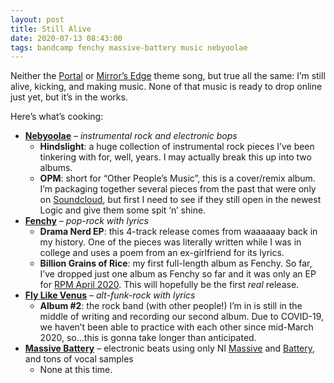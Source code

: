 ```yaml
---
layout: post
title: Still Alive
date: 2020-07-13 08:43:00
tags: bandcamp fenchy massive-battery music nebyoolae
---
```


Neither the [Portal](https://www.youtube.com/watch?v=Y6ljFaKRTrI) or [Mirror&#8217;s Edge](https://www.youtube.com/watch?v=TERyxFfMqDk) theme song, but true all the same: I&#8217;m still alive, kicking, and making music. None of that music is ready to drop online just yet, but it&#8217;s in the works.

<!--more-->

Here&#8217;s what&#8217;s cooking:

* **[Nebyoolae](https://nebyoolae.bandcamp.com)** &#8211; _instrumental rock and electronic bops_
  * **Hindslight**: a huge collection of instrumental rock pieces I&#8217;ve been tinkering with for, well, years. I may actually break this up into two albums.
  * **OPM**: short for &#8220;Other People&#8217;s Music&#8221;, this is a cover/remix album. I&#8217;m packaging together several pieces from the past that were only on [Soundcloud](https://soundcloud.com/nebyoolae), but first I need to see if they still open in the newest Logic and give them some spit &#8216;n&#8217; shine.
* **[Fenchy](https://fenchy.bandcamp.com)** &#8211; _pop-rock with lyrics_
  * **Drama Nerd EP**: this 4-track release comes from waaaaaay back in my history. One of the pieces was literally written while I was in college and uses a poem from an ex-girlfriend for its lyrics.
  * **Billion Grains of Rice**: my first full-length album as Fenchy. So far, I&#8217;ve dropped just one album as Fenchy so far and it was only an EP for [RPM April 2020](https://fenchy.bandcamp.com/album/puttery). This will hopefully be the first _real_ release.
* **[Fly Like Venus](https://flylikevenus.bandcamp.com)** &#8211; _alt-funk-rock with lyrics_
  * **Album #2**: the rock band (with other people!) I&#8217;m in is still in the middle of writing and recording our second album. Due to COVID-19, we haven&#8217;t been able to practice with each other since mid-March 2020, so&#8230;this is gonna take longer than anticipated.
* **[Massive Battery](https://soundcloud.com/massive-battery)** &#8211; electronic beats using only NI [Massive](https://www.native-instruments.com/en/products/komplete/synths/massive/) and [Battery](https://www.native-instruments.com/en/products/komplete/drums/battery-4/), and tons of vocal samples
  * None at this time.
